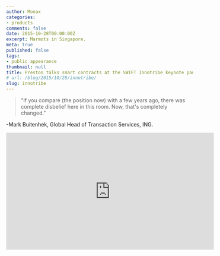 ```yaml
---
author: Monax
categories:
- products
comments: false
date: 2015-10-28T00:00:00Z
excerpt: Marmots in Singapore.
meta: true
published: false
tags:
- public appearance
thumbnail: null
title: Preston talks smart contracts at the SWIFT Innotribe keynote panel 2015
# url: /blog/2015/10/28/innotribe/
slug: innotribe
---
```


> "If you compare (the position now) with a few years ago, there was complete disbelief here in this room. Now, that's completely changed."

-Mark Buitenhek, Global Head of Transaction Services, ING.

<iframe width="560" height="315" src="https://www.youtube.com/embed/mLWhU3f0xlc" frameborder="0" allowfullscreen></iframe>

